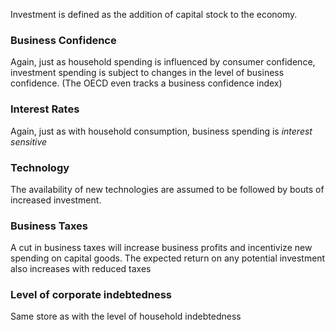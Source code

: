 Investment is defined as the addition of capital stock to the economy.

### Business Confidence
Again, just as household spending is influenced by consumer confidence, investment spending is subject to changes in the level of business confidence. (The OECD even tracks a business confidence index)

### Interest Rates
Again, just as with household consumption, business spending is *interest sensitive*

### Technology
The availability of new technologies are assumed to be followed by bouts of increased investment. 

### Business Taxes
A cut in business taxes will increase business profits and incentivize new spending on capital goods. The expected return on any potential investment also increases with reduced taxes

### Level of corporate indebtedness
Same store as with the level of household indebtedness

